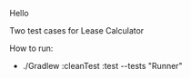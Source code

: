 Hello

Two test cases for Lease Calculator

How to run:
* ./Gradlew :cleanTest :test --tests "Runner"
